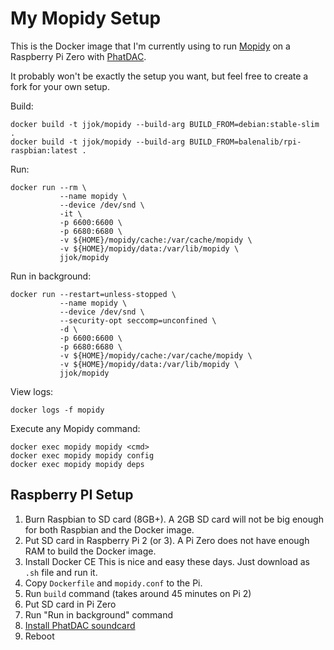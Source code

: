 My Mopidy Setup
===============

This is the Docker image that I'm currently using to run [Mopidy](https://www.mopidy.com/) on a Raspberry Pi Zero with
[PhatDAC](https://shop.pimoroni.com/products/phat-dac).

It probably won't be exactly the setup you want, but feel free to create a fork for your own setup.

Build:

    docker build -t jjok/mopidy --build-arg BUILD_FROM=debian:stable-slim .
    docker build -t jjok/mopidy --build-arg BUILD_FROM=balenalib/rpi-raspbian:latest .

Run:

    docker run --rm \
               --name mopidy \
               --device /dev/snd \
               -it \
               -p 6600:6600 \
               -p 6680:6680 \
               -v ${HOME}/mopidy/cache:/var/cache/mopidy \
               -v ${HOME}/mopidy/data:/var/lib/mopidy \
               jjok/mopidy

Run in background:

    docker run --restart=unless-stopped \
               --name mopidy \
               --device /dev/snd \
               --security-opt seccomp=unconfined \
               -d \
               -p 6600:6600 \
               -p 6680:6680 \
               -v ${HOME}/mopidy/cache:/var/cache/mopidy \
               -v ${HOME}/mopidy/data:/var/lib/mopidy \
               jjok/mopidy

View logs:

    docker logs -f mopidy

Execute any Mopidy command:

    docker exec mopidy mopidy <cmd>
    docker exec mopidy mopidy config
    docker exec mopidy mopidy deps


Raspberry PI Setup
------------------

1. Burn Raspbian to SD card (8GB+).
   A 2GB SD card will not be big enough for both Raspbian and the Docker image.
2. Put SD card in Raspberry Pi 2 (or 3).
   A Pi Zero does not have enough RAM to build the Docker image.
3. Install Docker CE
   This is nice and easy these days. Just download as `.sh` file and run it.
4. Copy `Dockerfile` and `mopidy.conf` to the Pi.
5. Run `build` command (takes around 45 minutes on Pi 2)
6. Put SD card in Pi Zero
7. Run "Run in background" command
8. [Install PhatDAC soundcard](https://learn.pimoroni.com/tutorial/phat/raspberry-pi-phat-dac-install)
9. Reboot
